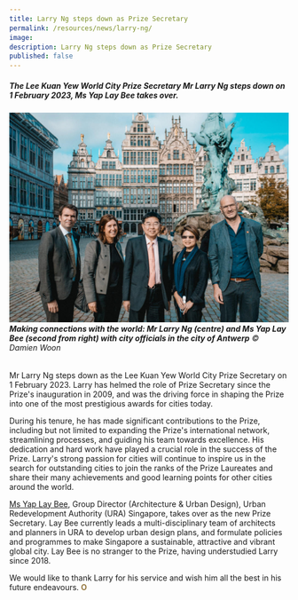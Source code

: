 ```yaml
---
title: Larry Ng steps down as Prize Secretary
permalink: /resources/news/larry-ng/
image: 
description: Larry Ng steps down as Prize Secretary
published: false 
---
```


##### The Lee Kuan Yew World City Prize Secretary Mr Larry Ng steps down on 1 February 2023, Ms Yap Lay Bee  takes over.

###### ![Larry Ng steps down as Prize Secretary](/images/features/2023/larry-ng.jpg/)**Making connections with the world: Mr Larry Ng (centre) and Ms Yap Lay Bee (second from right) with city officials in the city of Antwerp** © Damien Woon

Mr Larry Ng steps down as the Lee Kuan Yew World City Prize Secretary on 1 February 2023. Larry has helmed the role of Prize Secretary since the Prize's inauguration in 2009, and was the driving force in shaping the Prize into one of the most prestigious awards for cities today. 

During his tenure, he has made significant contributions to the Prize, including but not limited to expanding the Prize's international network, streamlining processes, and guiding his team towards excellence. His dedication and hard work have played a crucial role in the success of the Prize. Larry's strong passion for cities will continue to inspire us in the search for outstanding cities to join the ranks of the Prize Laureates and share their many achievements and good learning points for other cities around the world.

[Ms Yap Lay Bee](/yap-lay-bee/), Group Director (Architecture & Urban Design), Urban Redevelopment Authority (URA) Singapore, takes over as the new Prize Secretary. Lay Bee currently leads a multi-disciplinary team of architects and planners in URA to develop urban design plans, and formulate policies and programmes to make Singapore a sustainable, attractive and vibrant global city. Lay Bee is no stranger to the Prize, having understudied Larry since 2018. 
 
We would like to thank Larry for his service and wish him all the best in his future endeavours. <b><font color="#967942">O</font></b>
